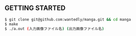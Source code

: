 ## GETTING STARTED

```bash
$ git clone git@github.com:wantedly/manga.git && cd manga
$ make
$ ./a.out (入力画像ファイル名) (出力画像ファイル名)
